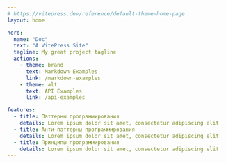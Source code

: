 ```yaml
---
# https://vitepress.dev/reference/default-theme-home-page
layout: home

hero:
  name: "Doc"
  text: "A VitePress Site"
  tagline: My great project tagline
  actions:
    - theme: brand
      text: Markdown Examples
      link: /markdown-examples
    - theme: alt
      text: API Examples
      link: /api-examples

features:
  - title: Паттерны программирования
    details: Lorem ipsum dolor sit amet, consectetur adipiscing elit
  - title: Анти-паттерны программирования
    details: Lorem ipsum dolor sit amet, consectetur adipiscing elit
  - title: Принципы программирования
    details: Lorem ipsum dolor sit amet, consectetur adipiscing elit
---
```


